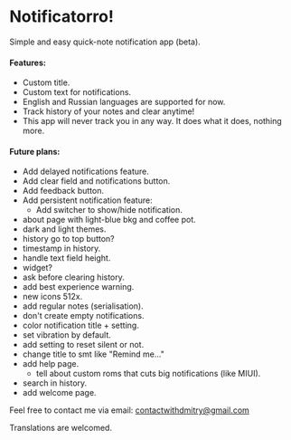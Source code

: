 # Notificatorro!
Simple and easy quick-note notification app (beta).

#### Features:
- Custom title.
- Custom text for notifications.
- English and Russian languages are supported for now.
- Track history of your notes and clear anytime!
- This app will never track you in any way. It does what it does, nothing more.

#### Future plans:
- Add delayed notifications feature.
- Add clear field and notifications button.
- Add feedback button.
- Add persistent notification feature:
	- Add switcher to show/hide notification.
- about page with light-blue bkg and coffee pot.
- dark and light themes.
- history go to top button?
- timestamp in history.
- handle text field height.
- widget?
- ask before clearing history.
- add best experience warning.
- new icons 512x.
- add regular notes (serialisation).
- don't create empty notifications.
- color notification title + setting.
- set vibration by default.
- add setting to reset silent or not.
- change title to smt like "Remind me..."
- add help page.
	- tell about custom roms that cuts big notifications (like MIUI).
- search in history.
- add welcome page.


Feel free to contact me via email: contactwithdmitry@gmail.com

Translations are welcomed.
